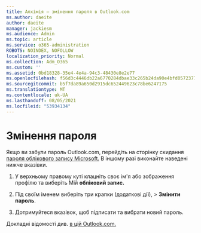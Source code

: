 ```yaml
---
title: Алхімія – змінення пароля в Outlook.com
ms.author: daeite
author: daeite
manager: jackiesm
ms.audience: Admin
ms.topic: article
ms.service: o365-administration
ROBOTS: NOINDEX, NOFOLLOW
localization_priority: Normal
ms.collection: Adm_O365
ms.custom: ''
ms.assetid: 0bd18328-35e4-4e4a-94c3-48430e8e2e77
ms.openlocfilehash: f56d3c4446db22a6770284dbae33c265b24da90e4bfd05723770de6b2d20426f
ms.sourcegitcommit: b5f7da89a650d2915dc652449623c78be6247175
ms.translationtype: MT
ms.contentlocale: uk-UA
ms.lasthandoff: 08/05/2021
ms.locfileid: "53934134"
---
```

# <a name="change-your-password"></a>Змінення пароля

Якщо ви забули пароль Outlook.com, перейдіть на сторінку скидання [пароля облікового запису Microsoft.](https://go.microsoft.com/fwlink/p/?linkid=841909) В іншому разі виконайте наведені нижче вказівки.
  
1. У верхньому правому куті клацніть своє ім'я або зображення профілю та виберіть Мій **обліковий запис.** 
    
2. Під своїм іменем виберіть три крапки (додаткові дії), > **Змінити пароль**. 
    
3. Дотримуйтеся вказівок, щоб підписати та вибрати новий пароль. 
    
Докладні відомості див. [в цій Outlook.com.](https://support.office.com/article/2138d690-811c-4545-b2f3-e4dbe80c9735.aspx)
  

